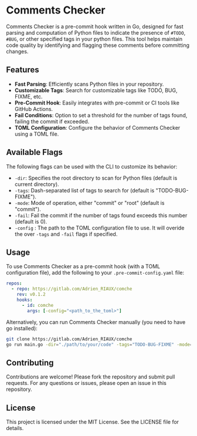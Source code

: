 # Comments Checker

Comments Checker is a pre-commit hook written in Go, designed for fast parsing and computation of Python files to indicate the presence of `#TODO`, `#BUG`, or other specified tags in your python files. This tool helps maintain code quality by identifying and flagging these comments before committing changes.

## Features

- **Fast Parsing**: Efficiently scans Python files in your repository.
- **Customizable Tags**: Search for customizable tags like TODO, BUG, FIXME, etc.
- **Pre-Commit Hook**: Easily integrates with pre-commit or CI tools like GitHub Actions.
- **Fail Conditions**: Option to set a threshold for the number of tags found, failing the commit if exceeded.
- **TOML Configuration**: Configure the behavior of Comments Checker using a TOML file.

## Available Flags

The following flags can be used with the CLI to customize its behavior:

- `-dir`: Specifies the root directory to scan for Python files (default is current directory).
- `-tags`: Dash-separated list of tags to search for (default is "TODO-BUG-FIXME").
- `-mode`: Mode of operation, either "commit" or "root" (default is "commit").
- `-fail`: Fail the commit if the number of tags found exceeds this number (default is 0).
- `-config` : The path to the TOML configuration file to use. It will overide the over `-tags` and `-fail` flags if specified. 

## Usage

To use Comments Checker as a pre-commit hook (with a TOML configuration file), add the following to your `.pre-commit-config.yaml` file:

```yaml
repos:
  - repo: https://gitlab.com/Adrien_RIAUX/comche
    rev: v0.1.2
    hooks:
      - id: comche
        args: [-config="<path_to_the_toml>"]
```

Alternatively, you can run Comments Checker manually (you need to have go installed):

```bash
git clone https://gitlab.com/Adrien_RIAUX/comche
go run main.go -dir="./path/to/your/code" -tags="TODO-BUG-FIXME" -mode="commit" -fail=5
```

## Contributing

Contributions are welcome! Please fork the repository and submit pull requests. For any questions or issues, please open an issue in this repository.

## License

This project is licensed under the MIT License. See the LICENSE file for details.
